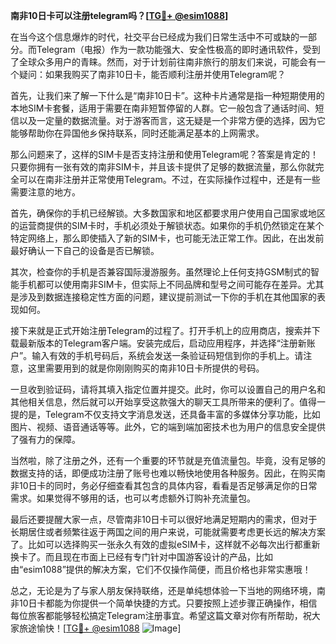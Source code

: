 **南非10日卡可以注册telegram吗？[[TG💪+ @esim1088](https://t.me/s/esim1088)]**

在当今这个信息爆炸的时代，社交平台已经成为我们日常生活中不可或缺的一部分。而Telegram（电报）作为一款功能强大、安全性极高的即时通讯软件，受到了全球众多用户的青睐。然而，对于计划前往南非旅行的朋友们来说，可能会有一个疑问：如果我购买了南非10日卡，能否顺利注册并使用Telegram呢？

首先，让我们来了解一下什么是“南非10日卡”。这种卡片通常是指一种短期使用的本地SIM卡套餐，适用于需要在南非短暂停留的人群。它一般包含了通话时间、短信以及一定量的数据流量。对于游客而言，这无疑是一个非常方便的选择，因为它能够帮助你在异国他乡保持联系，同时还能满足基本的上网需求。

那么问题来了，这样的SIM卡是否支持注册和使用Telegram呢？答案是肯定的！只要你拥有一张有效的南非SIM卡，并且该卡提供了足够的数据流量，那么你就完全可以在南非注册并正常使用Telegram。不过，在实际操作过程中，还是有一些需要注意的地方。

首先，确保你的手机已经解锁。大多数国家和地区都要求用户使用自己国家或地区的运营商提供的SIM卡时，手机必须处于解锁状态。如果你的手机仍然锁定在某个特定网络上，那么即使插入了新的SIM卡，也可能无法正常工作。因此，在出发前最好确认一下自己的设备是否已解锁。

其次，检查你的手机是否兼容国际漫游服务。虽然理论上任何支持GSM制式的智能手机都可以使用南非SIM卡，但实际上不同品牌和型号之间可能存在差异。尤其是涉及到数据连接稳定性方面的问题，建议提前测试一下你的手机在其他国家的表现如何。

接下来就是正式开始注册Telegram的过程了。打开手机上的应用商店，搜索并下载最新版本的Telegram客户端。安装完成后，启动应用程序，并选择“注册新账户”。输入有效的手机号码后，系统会发送一条验证码短信到你的手机上。请注意，这里需要用到的就是你刚刚购买的南非10日卡所提供的号码。

一旦收到验证码，请将其填入指定位置并提交。此时，你可以设置自己的用户名和其他相关信息，然后就可以开始享受这款强大的聊天工具所带来的便利了。值得一提的是，Telegram不仅支持文字消息发送，还具备丰富的多媒体分享功能，比如图片、视频、语音通话等等。此外，它的端到端加密技术也为用户的信息安全提供了强有力的保障。

当然啦，除了注册之外，还有一个重要的环节就是充值流量包。毕竟，没有足够的数据支持的话，即便成功注册了账号也难以畅快地使用各种服务。因此，在购买南非10日卡的同时，务必仔细查看其包含的具体内容，看看是否足够满足你的日常需求。如果觉得不够用的话，也可以考虑额外订购补充流量包。

最后还要提醒大家一点，尽管南非10日卡可以很好地满足短期内的需求，但对于长期居住或者频繁往返于两国之间的用户来说，可能就需要考虑更长远的解决方案了。比如可以选择购买一张永久有效的虚拟eSIM卡，这样就不必每次出行都重新换卡了。而且现在市面上已经有专门针对中国游客设计的产品，比如由“esim1088”提供的解决方案，它们不仅操作简便，而且价格也非常实惠哦！

总之，无论是为了与家人朋友保持联络，还是单纯想体验一下当地的网络环境，南非10日卡都能为你提供一个简单快捷的方式。只要按照上述步骤正确操作，相信每位旅客都能够轻松搞定Telegram注册事宜。希望这篇文章对你有所帮助，祝大家旅途愉快！[[TG💪+ @esim1088](https://t.me/s/esim1088) ![Image](https://i.postimg.cc/4NQfJmqS/Snipaste-2025-05-13-00-14-12.png)]